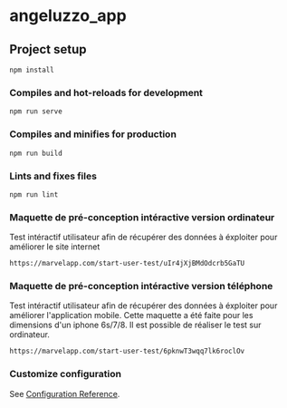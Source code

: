 # angeluzzo_app

## Project setup
```
npm install
```

### Compiles and hot-reloads for development
```
npm run serve
```

### Compiles and minifies for production
```
npm run build
```

### Lints and fixes files
```
npm run lint
```

### Maquette de pré-conception intéractive version ordinateur
Test intéractif utilisateur afin de récupérer des données à éxploiter pour améliorer le site internet
```
https://marvelapp.com/start-user-test/uIr4jXjBMdOdcrb5GaTU
```

### Maquette de pré-conception intéractive version téléphone
Test intéractif utilisateur afin de récupérer des données à éxploiter pour améliorer l'application mobile.
Cette maquette a été faite pour les dimensions d'un iphone 6s/7/8. Il est possible de réaliser le test sur ordinateur.
```
https://marvelapp.com/start-user-test/6pknwT3wqq7lk6roclOv
```

### Customize configuration
See [Configuration Reference](https://cli.vuejs.org/config/).
